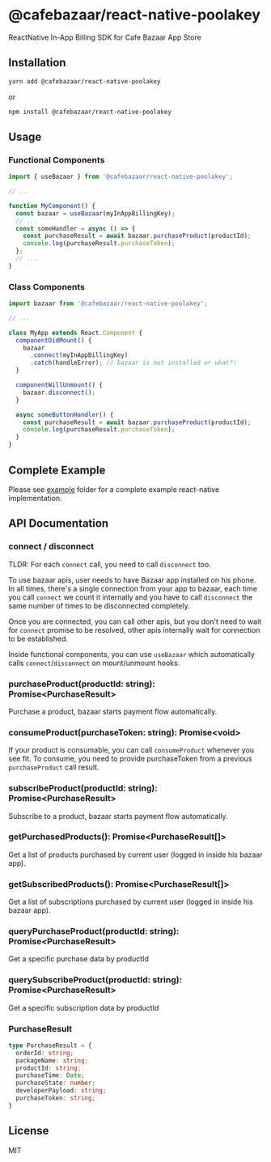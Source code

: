 # @cafebazaar/react-native-poolakey

ReactNative In-App Billing SDK for Cafe Bazaar App Store

## Installation

```sh
yarn add @cafebazaar/react-native-poolakey
```
or
```sh
npm install @cafebazaar/react-native-poolakey
```

## Usage

### Functional Components

```js
import { useBazaar } from '@cafebazaar/react-native-poolakey';

// ...

function MyComponent() {
  const bazaar = useBazaar(myInAppBillingKey);
  // ...
  const someHandler = async () => {
    const purchaseResult = await bazaar.purchaseProduct(productId);
    console.log(purchaseResult.purchaseToken);
  };
  // ...
}
```

### Class Components

```js
import bazaar from '@cafebazaar/react-native-poolakey';

// ...

class MyApp extends React.Component {
  componentDidMount() {
    bazaar
      .connect(myInAppBillingKey)
      .catch(handleError); // bazaar is not installed or what?!
  }

  componentWillUnmount() {
    bazaar.disconnect();
  }

  async someButtonHandler() {
    const purchaseResult = await bazaar.purchaseProduct(productId);
    console.log(purchaseResult.purchaseToken);
  }
}
```

## Complete Example
Please see [example](https://github.com/cafebazaar/react-native-poolakey/tree/main/example) folder for a complete example react-native implementation.

## API Documentation

### connect / disconnect
TLDR: For each `connect` call, you need to call `disconnect` too.

To use bazaar apis, user needs to have Bazaar app installed on his phone.
In all times, there's a single connection from your app to bazaar, each time
you call `connect` we count it internally and you have to call `disconnect`
the same number of times to be disconnected completely.

Once you are connected, you can call other apis, but you don't need to wait
for `connect` promise to be resolved, other apis internally wait for connection
to be established.

Inside functional components, you can use `useBazaar` which automatically calls
`connect`/`disconnect` on mount/unmount hooks.

### purchaseProduct(productId: string): Promise&lt;PurchaseResult&gt;
Purchase a product, bazaar starts payment flow automatically.

### consumeProduct(purchaseToken: string): Promise&lt;void&gt;
If your product is consumable, you can call `consumeProduct` whenever you see fit. To
consume, you need to provide purchaseToken from a previous `purchaseProduct` call result.

### subscribeProduct(productId: string): Promise&lt;PurchaseResult&gt;
Subscribe to a product, bazaar starts payment flow automatically.

### getPurchasedProducts(): Promise&lt;PurchaseResult[]&gt;
Get a list of products purchased by current user (logged in inside his bazaar app).

### getSubscribedProducts(): Promise&lt;PurchaseResult[]&gt;
Get a list of subscriptions purchased by current user (logged in inside his bazaar app).

### queryPurchaseProduct(productId: string): Promise&lt;PurchaseResult&gt;
Get a specific purchase data by productId

### querySubscribeProduct(productId: string): Promise&lt;PurchaseResult&gt;
Get a specific subscription data by productId

### PurchaseResult
```typescript
type PurchaseResult = {
  orderId: string;
  packageName: string;
  productId: string;
  purchaseTime: Date;
  purchaseState: number;
  developerPayload: string;
  purchaseToken: string;
}
```

## License

MIT
